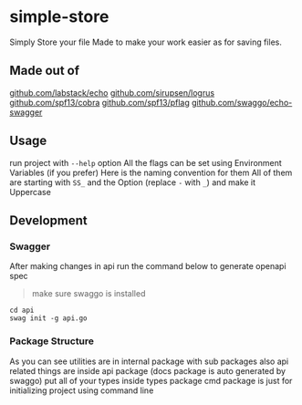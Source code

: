 # simple-store

Simply Store your file
Made to make your work easier as for saving files.

## Made out of

[github.com/labstack/echo](https://github.com/labstack/echo) 
[github.com/sirupsen/logrus](https://github.com/sirupsen/logrus)
[github.com/spf13/cobra](https://github.com/spf13/cobra)
[github.com/spf13/pflag](https://github.com/spf13/cobra)
[github.com/swaggo/echo-swagger](https://github.com/swaggo/echo-swagger)

## Usage

run project with `--help` option
All the flags can be set using Environment Variables (if you prefer) Here is the naming convention for them
All of them are starting with `SS_` and the Option (replace `-` with `_`) and make it Uppercase

## Development

### Swagger

After making changes in api run the command below to generate openapi spec

> make sure swaggo is installed

```shell
cd api
swag init -g api.go
```

### Package Structure

As you can see utilities are in internal package with sub packages
also api related things are inside api package (docs package is auto generated by swaggo)
put all of your types inside types package
cmd package is just for initializing project using command line
